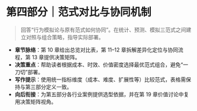 # 第四部分｜范式对比与协同机制

> 回答“行为模拟论与原有范式如何协同”。在统计、预测、模拟三范式之间建立对照与组合策略，指导实际部署。

- **章节脉络**：第 10 章给出总览对比表，第 11–12 章拆解差异化定位与协同流程，第 13 章提供决策矩阵。
- **决策重点**：帮助读者根据成本、时效、价值密度选择最优范式组合，避免“一刀切”部署。
- **写作提示**：使用统一指标维度（成本、难度、扩展性等）比较范式，表格需保持与第三部分定义一致。
- **向后衔接**：为第五部分各行业案例提供选型依据，并在第 19 章价值讨论中复用决策矩阵视角。
